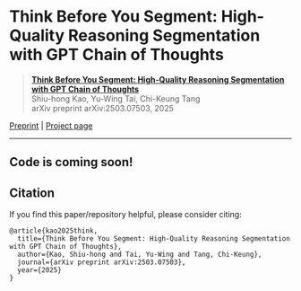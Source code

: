 # Think Before You Segment: High-Quality Reasoning Segmentation with GPT Chain of Thoughts
> [**Think Before You Segment: High-Quality Reasoning Segmentation with GPT Chain of Thoughts**](https://arxiv.org/abs/2503.07503)     
> Shiu-hong Kao, Yu-Wing Tai, Chi-Keung Tang     
> arXiv preprint arXiv:2503.07503, 2025
> 

[Preprint](https://arxiv.org/pdf/2503.07503) | [Project page](https://cse.hkust.edu.hk/~skao/thinkfirst.html)

---
Code is coming soon!
---
## Citation
If you find this paper/repository helpful, please consider citing:
```
@article{kao2025think,
  title={Think Before You Segment: High-Quality Reasoning Segmentation with GPT Chain of Thoughts},
  author={Kao, Shiu-hong and Tai, Yu-Wing and Tang, Chi-Keung},
  journal={arXiv preprint arXiv:2503.07503},
  year={2025}
}
```
